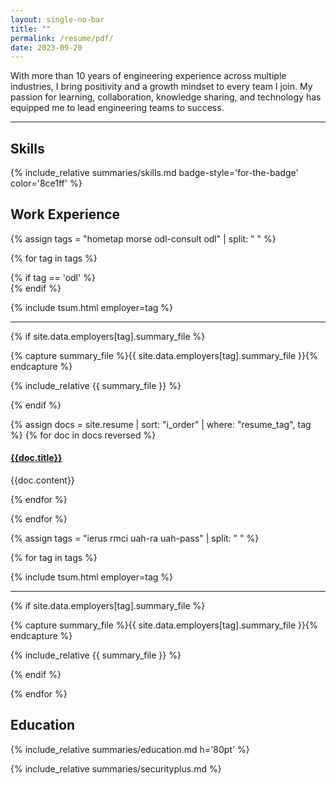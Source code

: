 ```yaml
---
layout: single-no-bar
title: ""
permalink: /resume/pdf/
date: 2023-09-20
---
```


With more than 10 years of engineering experience across multiple industries, I bring positivity and
a growth mindset to every team I join. My passion for learning, collaboration, knowledge sharing,
and technology has equipped me to lead engineering teams to success.

---

## Skills

{% include_relative summaries/skills.md badge-style='for-the-badge' color='8ce1ff' %}

## Work Experience

{% assign tags = "hometap morse odl-consult odl" | split: " " %}

{% for tag in tags %}

{% if tag == 'odl' %}
<br/>
{% endif %}

{% include tsum.html employer=tag %}

---

{% if site.data.employers[tag].summary_file %}

{% capture summary_file %}{{ site.data.employers[tag].summary_file }}{% endcapture %}

{% include_relative {{ summary_file }} %}

{% endif %}

{% assign docs = site.resume | sort: "i_order" | where: "resume_tag", tag %}
{% for doc in docs reversed %}

#### [{{doc.title}}]({{site.baseurl}}/{{doc.url}})

{{doc.content}}

{% endfor %}

{% endfor %}

{% assign tags = "ierus rmci uah-ra uah-pass" | split: " " %}

{% for tag in tags %}

{% include tsum.html employer=tag %}

---

{% if site.data.employers[tag].summary_file %}

{% capture summary_file %}{{ site.data.employers[tag].summary_file }}{% endcapture %}

{% include_relative {{ summary_file }} %}

{% endif %}

{% endfor %}

## Education

{% include_relative summaries/education.md h='80pt' %}

{% include_relative summaries/securityplus.md %}
